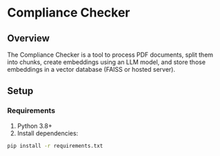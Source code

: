 # Compliance Checker

## Overview

The Compliance Checker is a tool to process PDF documents, split them into chunks, create embeddings using an LLM model, and store those embeddings in a vector database (FAISS or hosted server).

## Setup

### Requirements

1. Python 3.8+
2. Install dependencies:

```bash
pip install -r requirements.txt
```
